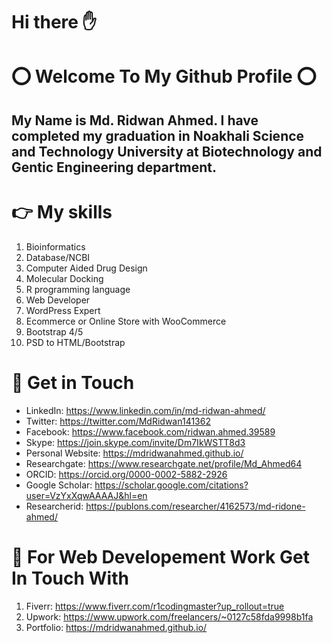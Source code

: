 # Hi there ✋


# ⭕ Welcome To My Github Profile ⭕ 
My Name is Md. Ridwan Ahmed. I have completed my graduation in Noakhali Science and Technology University at Biotechnology and Gentic Engineering department. 
-----------

# 👉 My skills
1. Bioinformatics 
2. Database/NCBI
3. Computer Aided Drug Design
5. Molecular Docking
7. R programming language
8. Web Developer
9. WordPress Expert
10. Ecommerce or Online Store with WooCommerce 
11. Bootstrap 4/5
12. PSD to HTML/Bootstrap

# 💢 Get in Touch
* LinkedIn: https://www.linkedin.com/in/md-ridwan-ahmed/
* Twitter: https://twitter.com/MdRidwan141362
* Facebook: https://www.facebook.com/ridwan.ahmed.39589
* Skype: https://join.skype.com/invite/Dm7IkWSTT8d3
* Personal Website: https://mdridwanahmed.github.io/
* Researchgate: https://www.researchgate.net/profile/Md_Ahmed64
* ORCID: https://orcid.org/0000-0002-5882-2926
* Google Scholar: https://scholar.google.com/citations?user=VzYxXqwAAAAJ&hl=en
* Researcherid: https://publons.com/researcher/4162573/md-ridone-ahmed/
# 💢 For Web Developement Work Get In Touch With
1. Fiverr: https://www.fiverr.com/r1codingmaster?up_rollout=true
2. Upwork: https://www.upwork.com/freelancers/~0127c58fda9998b1fa
3. Portfolio: https://mdridwanahmed.github.io/
